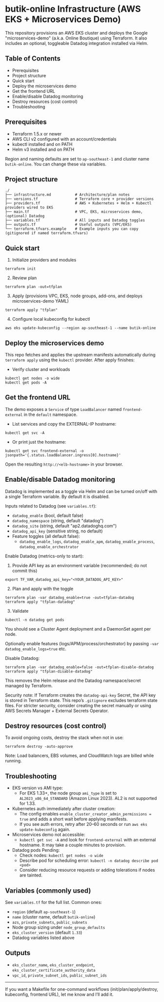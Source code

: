 # butik-online Infrastructure (AWS EKS + Microservices Demo)

This repository provisions an AWS EKS cluster and deploys the Google "microservices-demo" (a.k.a. Online Boutique) using Terraform. It also includes an optional, toggleable Datadog integration installed via Helm.

## Table of Contents
- Prerequisites
- Project structure
- Quick start
- Deploy the microservices demo
- Get the frontend URL
- Enable/disable Datadog monitoring
- Destroy resources (cost control)
- Troubleshooting

## Prerequisites
- Terraform 1.5.x or newer
- AWS CLI v2 configured with an account/credentials
- kubectl installed and on PATH
- Helm v3 installed and on PATH

Region and naming defaults are set to `ap-southeast-1` and cluster name `butik-online`. You can change these via variables.

## Project structure
```
./
├── infrastructure.md           # Architecture/plan notes
├── versions.tf                 # Terraform core + provider versions
├── providers.tf                # AWS + Kubernetes + Helm + Kubectl providers wired to EKS
├── main.tf                     # VPC, EKS, microservices demo, (optional) Datadog
├── variables.tf                # All inputs and Datadog toggles
├── outputs.tf                  # Useful outputs (VPC/EKS)
└── terraform.tfvars.example    # Example inputs you can copy (gitignored if named terraform.tfvars)
```

## Quick start
1) Initialize providers and modules
```
terraform init
```

2) Review plan
```
terraform plan -out=tfplan
```

3) Apply (provisions VPC, EKS, node groups, add-ons, and deploys microservices-demo YAML)
```
terraform apply "tfplan"
```

4) Configure local kubeconfig for kubectl
```
aws eks update-kubeconfig --region ap-southeast-1 --name butik-online
```

## Deploy the microservices demo
This repo fetches and applies the upstream manifests automatically during `terraform apply` using the `kubectl` provider. After apply finishes:

- Verify cluster and workloads
```
kubectl get nodes -o wide
kubectl get pods -A
```

## Get the frontend URL
The demo exposes a `Service` of type `LoadBalancer` named `frontend-external` in the `default` namespace.

- List services and copy the EXTERNAL-IP hostname:
```
kubectl get svc -A
```

- Or print just the hostname:
```
kubectl get svc frontend-external -o jsonpath='{.status.loadBalancer.ingress[0].hostname}'
```

Open the resulting `http://<elb-hostname>` in your browser.

## Enable/disable Datadog monitoring
Datadog is implemented as a toggle via Helm and can be turned on/off with a single Terraform variable. By default it is disabled.

Inputs related to Datadog (see `variables.tf`):
- `datadog_enable` (bool, default false)
- `datadog_namespace` (string, default "datadog")
- `datadog_site` (string, default "ap2.datadoghq.com")
- `datadog_api_key` (sensitive string, no default)
- Feature toggles (all default false):
  - `datadog_enable_logs`, `datadog_enable_apm`, `datadog_enable_process`, `datadog_enable_orchestrator`

Enable Datadog (metrics-only to start):
1) Provide API key as an environment variable (recommended; do not commit this)
```
export TF_VAR_datadog_api_key="<YOUR_DATADOG_API_KEY>"
```
2) Plan and apply with the toggle
```
terraform plan -var datadog_enable=true -out=tfplan-datadog
terraform apply "tfplan-datadog"
```
3) Validate
```
kubectl -n datadog get pods
```
You should see a Cluster Agent deployment and a DaemonSet agent per node.

Optionally enable features (logs/APM/process/orchestrator) by passing `-var datadog_enable_logs=true` etc.

Disable Datadog:
```
terraform plan -var datadog_enable=false -out=tfplan-disable-datadog
terraform apply "tfplan-disable-datadog"
```
This removes the Helm release and the Datadog namespace/secret managed by Terraform.

Security note: If Terraform creates the `datadog-api-key` Secret, the API key is stored in Terraform state. This repo’s `.gitignore` excludes terraform state files. For stricter security, consider creating the secret manually or using AWS Secrets Manager + External Secrets Operator.

## Destroy resources (cost control)
To avoid ongoing costs, destroy the stack when not in use:
```
terraform destroy -auto-approve
```

Note: Load balancers, EBS volumes, and CloudWatch logs are billed while running.

## Troubleshooting
- EKS version vs AMI type:
  - For EKS 1.33+, the node group `ami_type` is set to `AL2023_x86_64_STANDARD` (Amazon Linux 2023). AL2 is not supported for 1.33.
- Kubernetes auth immediately after cluster creation:
  - The config enables `enable_cluster_creator_admin_permissions = true` and adds a short wait before applying manifests.
  - If you see auth errors, retry after 20–60 seconds or run `aws eks update-kubeconfig` again.
- Microservices demo not accessible:
  - `kubectl get svc -A` and look for `frontend-external` with an external hostname. It may take a couple minutes to provision.
- Datadog pods Pending:
  - Check nodes: `kubectl get nodes -o wide`
  - Describe pod for scheduling error: `kubectl -n datadog describe pod <pod>`
  - Consider reducing resource requests or adding tolerations if nodes are tainted.

## Variables (commonly used)
See `variables.tf` for the full list. Common ones:
- `region` (default `ap-southeast-1`)
- `name` (cluster name, default `butik-online`)
- `azs`, `private_subnets`, `public_subnets`
- Node group sizing under `node_group_defaults`
- `eks_cluster_version` (default `1.33`)
- Datadog variables listed above

## Outputs
- `eks_cluster_name`, `eks_cluster_endpoint`, `eks_cluster_certificate_authority_data`
- `vpc_id`, `private_subnet_ids`, `public_subnet_ids`

---
If you want a Makefile for one-command workflows (init/plan/apply/destroy, kubeconfig, frontend URL), let me know and I’ll add it.
